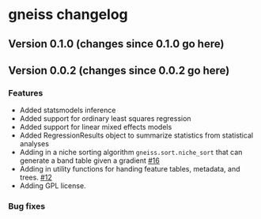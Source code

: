 # gneiss changelog
## Version 0.1.0  (changes since 0.1.0 go here)


## Version 0.0.2  (changes since 0.0.2 go here)

### Features
* Added statsmodels inference
* Added support for ordinary least squares regression
* Added support for linear mixed effects models
* Added RegressionResults object to summarize statistics from statistical analyses
* Adding in a niche sorting algorithm `gneiss.sort.niche_sort` that can generate a band table given a gradient [#16](https://github.com/biocore/gneiss/pull/16)
* Adding in utility functions for handing feature tables, metadata, and trees. [#12](https://github.com/biocore/gneiss/pull/12)
* Adding GPL license.

### Bug fixes
